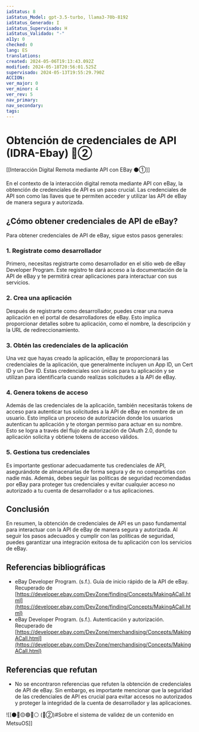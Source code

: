 ```yaml
---
iaStatus: 8
iaStatus_Model: gpt-3.5-turbo, llama3-70b-8192
iaStatus_Generado: I
iaStatus_Supervisado: H
iaStatus_Validado: "-"
a11y: 0
checked: 0
lang: ES
translations: 
created: 2024-05-06T19:13:43.092Z
modified: 2024-05-18T20:56:01.525Z
supervisado: 2024-05-13T19:55:29.790Z
ACCION: 
ver_major: 0
ver_minor: 4
ver_rev: 5
nav_primary: 
nav_secondary: 
tags:
---
```

# Obtención de credenciales de API (IDRA-Ebay) 🔴②

[[Interacción Digital Remota mediante API con EBay ⚫①]]

En el contexto de la interacción digital remota mediante API con eBay, la obtención de credenciales de API es un paso crucial. Las credenciales de API son como las llaves que te permiten acceder y utilizar las API de eBay de manera segura y autorizada.

## ¿Cómo obtener credenciales de API de eBay?

Para obtener credenciales de API de eBay, sigue estos pasos generales:

### 1. Regístrate como desarrollador

Primero, necesitas registrarte como desarrollador en el sitio web de eBay Developer Program. Este registro te dará acceso a la documentación de la API de eBay y te permitirá crear aplicaciones para interactuar con sus servicios.

### 2. Crea una aplicación

Después de registrarte como desarrollador, puedes crear una nueva aplicación en el portal de desarrolladores de eBay. Esto implica proporcionar detalles sobre tu aplicación, como el nombre, la descripción y la URL de redireccionamiento.

### 3. Obtén las credenciales de la aplicación

Una vez que hayas creado la aplicación, eBay te proporcionará las credenciales de la aplicación, que generalmente incluyen un App ID, un Cert ID y un Dev ID. Estas credenciales son únicas para tu aplicación y se utilizan para identificarla cuando realizas solicitudes a la API de eBay.

### 4. Genera tokens de acceso

Además de las credenciales de la aplicación, también necesitarás tokens de acceso para autenticar tus solicitudes a la API de eBay en nombre de un usuario. Esto implica un proceso de autorización donde los usuarios autentican tu aplicación y te otorgan permiso para actuar en su nombre. Esto se logra a través del flujo de autorización de OAuth 2.0, donde tu aplicación solicita y obtiene tokens de acceso válidos.

### 5. Gestiona tus credenciales

Es importante gestionar adecuadamente tus credenciales de API, asegurándote de almacenarlas de forma segura y de no compartirlas con nadie más. Además, debes seguir las políticas de seguridad recomendadas por eBay para proteger tus credenciales y evitar cualquier acceso no autorizado a tu cuenta de desarrollador o a tus aplicaciones.

## Conclusión

En resumen, la obtención de credenciales de API es un paso fundamental para interactuar con la API de eBay de manera segura y autorizada. Al seguir los pasos adecuados y cumplir con las políticas de seguridad, puedes garantizar una integración exitosa de tu aplicación con los servicios de eBay.

## Referencias bibliográficas

- eBay Developer Program. (s.f.). Guía de inicio rápido de la API de eBay. Recuperado de [https://developer.ebay.com/DevZone/finding/Concepts/MakingACall.html](https://developer.ebay.com/DevZone/finding/Concepts/MakingACall.html)
- eBay Developer Program. (s.f.). Autenticación y autorización. Recuperado de [https://developer.ebay.com/DevZone/merchandising/Concepts/MakingACall.html](https://developer.ebay.com/DevZone/merchandising/Concepts/MakingACall.html)

## Referencias que refutan

- No se encontraron referencias que refuten la obtención de credenciales de API de eBay. Sin embargo, es importante mencionar que la seguridad de las credenciales de API es crucial para evitar accesos no autorizados y proteger la integridad de la cuenta de desarrollador y las aplicaciones.

![[⚫🔴🟡🟢🔵⚪ (🔴②)#Sobre el sistema de validez de un contenido en MetsuOS]]